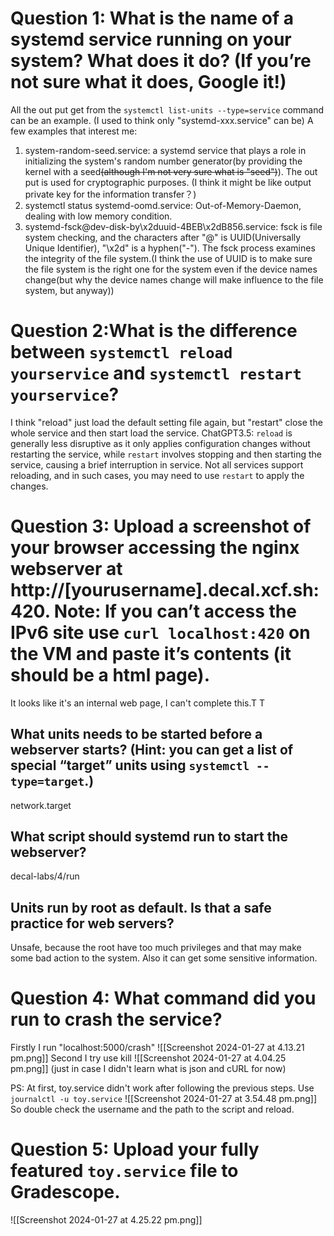 # Question 1: What is the name of a systemd service running on your system? What does it do? (If you’re not sure what it does, Google it!)
All the out put get from the `systemctl list-units --type=service` command can be an example. (I used to think only "systemd-xxx.service" can be)
A few examples that interest me: 
1) system-random-seed.service: a systemd service that plays a role in initializing the system's random number generator(by providing the kernel with a seed~~(although I'm not very sure what is "seed")~~). The out put is used for cryptographic purposes. (I think it might be like output private key for the information transfer？) 
3) systemctl status systemd-oomd.service: Out-of-Memory-Daemon, dealing with low memory condition.
4) systemd-fsck@dev-disk-by\x2duuid-4BEB\x2dB856.service: fsck is file system checking, and the characters after "@" is UUID(Universally Unique Identifier), "\x2d" is a hyphen("-"). The fsck process examines the integrity of the file system.(I think the use of UUID is to make sure the file system is the right one for the system even if the device names change(but why the device names change will make influence to the file system, but anyway))

#  Question 2:What is the difference between `systemctl reload yourservice` and `systemctl restart yourservice`?
I think "reload" just load the default setting file again, but "restart" close the whole service and then start load the service.
ChatGPT3.5: `reload` is generally less disruptive as it only applies configuration changes without restarting the service, while `restart` involves stopping and then starting the service, causing a brief interruption in service. Not all services support reloading, and in such cases, you may need to use `restart` to apply the changes.

#  Question 3: Upload a screenshot of your browser accessing the nginx webserver at http://[yourusername].decal.xcf.sh:420. Note: If you can’t access the IPv6 site use `curl localhost:420` on the VM and paste it’s contents (it should be a html page).
It looks like it's an internal web page, I can't complete this.T T

## What units needs to be started before a webserver starts? (Hint: you can get a list of special “target” units using `systemctl --type=target`.)
network.target
## What script should systemd run to start the webserver?
decal-labs/4/run
## Units run by root as default. Is that a safe practice for web servers?
Unsafe, because the root have too much privileges and that may make some bad action to the system. Also it can get some sensitive information.

# **Question 4:** What command did you run to crash the service?
Firstly I run "localhost:5000/crash"
![[Screenshot 2024-01-27 at 4.13.21 pm.png]]
Second I try use kill
![[Screenshot 2024-01-27 at 4.04.25 pm.png]]
(just in case I didn't learn what is json and cURL for now)

PS: At first, toy.service didn't work after following the previous steps. Use `journalctl -u toy.service` 
![[Screenshot 2024-01-27 at 3.54.48 pm.png]]
So double check the username and the path to the script and reload.

# Question 5: Upload your fully featured `toy.service` file to Gradescope.
![[Screenshot 2024-01-27 at 4.25.22 pm.png]]
